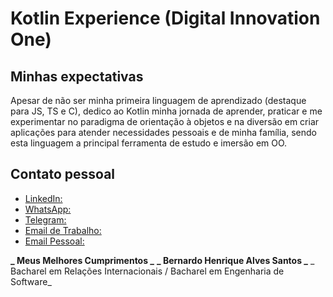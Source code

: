 # Kotlin Experience (Digital Innovation One)

## Minhas expectativas
Apesar de não ser minha primeira linguagem de aprendizado (destaque para JS, TS e C), dedico ao Kotlin minha jornada de aprender, praticar e me experimentar no paradigma de orientação à objetos e na diversão em criar aplicações para atender necessidades pessoais e de minha família, sendo esta linguagem a principal ferramenta de estudo e imersão em OO.

## Contato pessoal
* [LinkedIn:](https://www.linkedin.com/in/santosalbirwt)
* [WhatsApp:](https://www.wa.me/5531997324330)
* [Telegram:](www.t.me/B3RNALVES)
* [Email de Trabalho:](mailto:santosalb.irwt@protonmail.ch)
* [Email Pessoal:](mailto:bernardo.henrique.santos@hotmail.com)

**_ Meus Melhores Cumprimentos _**
**_ Bernardo Henrique Alves Santos _**
_ Bacharel em Relações Internacionais / Bacharel em Engenharia de Software_
